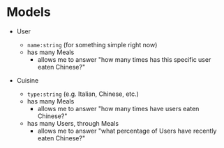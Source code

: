 # Models

- User
  - `name:string` (for something simple right now)
  - has many Meals
    - allows me to answer "how many times has this specific user eaten Chinese?"

- Cuisine
  - `type:string` (e.g. Italian, Chinese, etc.)
  - has many Meals
    - allows me to answer "how many times have users eaten Chinese?"
  - has many Users, through Meals
    - allows me to answer "what percentage of Users have recently eaten Chinese?"